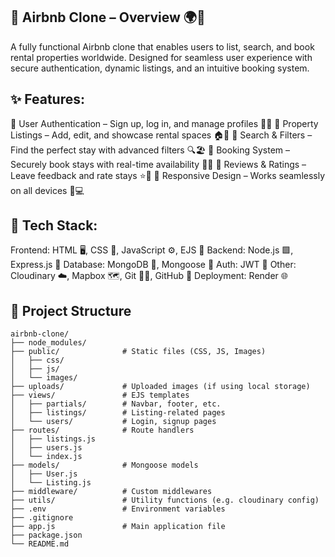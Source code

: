 ## 🏡 Airbnb Clone – Overview 🌍🚀
A fully functional Airbnb clone that enables users to list, search, and book rental properties worldwide. Designed for seamless user experience with secure authentication, dynamic listings, and an intuitive booking system.

## ✨ Features:
🔹 User Authentication – Sign up, log in, and manage profiles 👤🔐
🔹 Property Listings – Add, edit, and showcase rental spaces 🏠📸
🔹 Search & Filters – Find the perfect stay with advanced filters 🔍🏖️
🔹 Booking System – Securely book stays with real-time availability 📅✅
🔹 Reviews & Ratings – Leave feedback and rate stays ⭐📝
🔹 Responsive Design – Works seamlessly on all devices 📱💻

## 🚀 Tech Stack:

Frontend: HTML 🖥️, CSS 🎨, JavaScript ⚙️, EJS 📝
Backend: Node.js 🟩, Express.js 🚀
Database: MongoDB 💾, Mongoose 🐍
Auth: JWT 🔐
Other: Cloudinary ☁️, Mapbox 🗺️, Git 🧑‍💻, GitHub 🐙
Deployment: Render 🌐


## 🚀 Project Structure
```
airbnb-clone/
├── node_modules/
├── public/              # Static files (CSS, JS, Images)
│   ├── css/
│   ├── js/
│   └── images/
├── uploads/             # Uploaded images (if using local storage)
├── views/               # EJS templates
│   ├── partials/        # Navbar, footer, etc.
│   ├── listings/        # Listing-related pages
│   └── users/           # Login, signup pages
├── routes/              # Route handlers
│   ├── listings.js
│   ├── users.js
│   └── index.js
├── models/              # Mongoose models
│   ├── User.js
│   └── Listing.js
├── middleware/          # Custom middlewares
├── utils/               # Utility functions (e.g. cloudinary config)
├── .env                 # Environment variables
├── .gitignore
├── app.js               # Main application file
├── package.json
└── README.md
